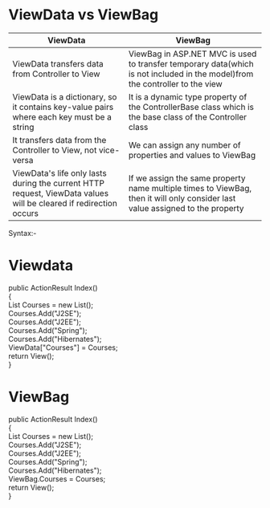 # ViewData vs ViewBag

|ViewData|ViewBag|
|--------|-------|
|ViewData transfers data from Controller to View|ViewBag in ASP.NET MVC is used to transfer temporary data(which is not included in the model)from the controller to the view|
|ViewData is a dictionary, so it contains key-value pairs where each key must be a string|It is a dynamic type property of the ControllerBase class which is the base class of the Controller class|
|It transfers data from the Controller to View, not vice-versa|We can assign any number of properties and values to ViewBag|
|ViewData's life only lasts during the current HTTP request, ViewData values will be cleared if redirection occurs|If we assign the same property name multiple times to ViewBag, then it will only consider last value assigned to the property|

Syntax:-<br>
# Viewdata<br>
public ActionResult Index()  
        {  
            List<string> Courses = new List<string>();  
            Courses.Add("J2SE");  
            Courses.Add("J2EE");  
            Courses.Add("Spring");  
            Courses.Add("Hibernates");  
            ViewData["Courses"] = Courses;  
            return View();  
        }<br>
  
  # ViewBag<br>
  public ActionResult Index()  
        {  
            List<string> Courses = new List<string>();  
            Courses.Add("J2SE");  
            Courses.Add("J2EE");  
            Courses.Add("Spring");  
            Courses.Add("Hibernates");  
            ViewBag.Courses = Courses;  
            return View();  
        }
